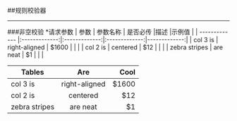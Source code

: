 
##规则校验器
***
###非空校验
	*请求参数
	| 参数        	| 参数名称      | 是否必传  	|描述		|示例值	       |
	| ------------- |:-------------:|:-------------:|:-------------:|-------------:|
	| col 3 is      | right-aligned | $1600 	|		|	       |
	| col 2 is      | centered      |   $12 	|		|	       |
	| zebra stripes | are neat      |    $1 	|		|	       |
	
| Tables        | Are           | Cool  |
| ------------- |:-------------:| -----:|
| col 3 is      | right-aligned | $1600 |
| col 2 is      | centered      |   $12 |
| zebra stripes | are neat      |    $1 |
